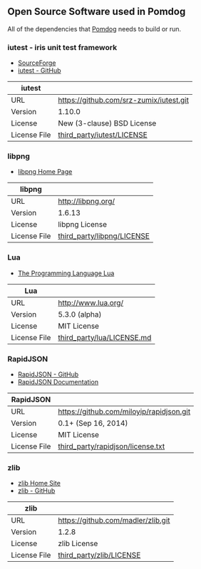 Open Source Software used in Pomdog
-----------------------------------

All of the dependencies that [Pomdog](https://github.com/mogemimi/pomdog) needs to build or run.

### iutest - iris unit test framework

* [SourceForge](http://iutest.sourceforge.jp/)
* [iutest - GitHub](https://github.com/srz-zumix/iutest)

|iutest||
|---|---|
|URL|https://github.com/srz-zumix/iutest.git|
|Version|1.10.0|
|License|New (3-clause) BSD License|
|License File|[third_party/iutest/LICENSE][license-iutest]|

[license-iutest]: iutest/LICENSE

### libpng

* [libpng Home Page](http://www.libpng.org/pub/png/libpng.html)

|libpng||
|---|---|
|URL|http://libpng.org/|
|Version|1.6.13|
|License|libpng License|
|License File|[third_party/libpng/LICENSE][license-libpng]|

[license-libpng]: libpng/LICENSE

### Lua

* [The Programming Language Lua](http://www.lua.org/)

|Lua||
|---|---|
|URL|http://www.lua.org/|
|Version|5.3.0 (alpha)|
|License|MIT License|
|License File|[third_party/lua/LICENSE.md][license-lua]|

[license-lua]: lua/LICENSE.md

### RapidJSON

* [RapidJSON - GitHub](https://github.com/miloyip/rapidjson)
* [RapidJSON Documentation](http://miloyip.github.io/rapidjson/)

|RapidJSON||
|---|---|
|URL|https://github.com/miloyip/rapidjson.git|
|Version|0.1+ (Sep 16, 2014)|
|License|MIT License|
|License File|[third_party/rapidjson/license.txt][license-rapidjson]|

[license-rapidjson]: rapidjson/license.txt

### zlib

* [zlib Home Site](http://www.zlib.net/)
* [zlib - GitHub](https://github.com/madler/zlib)

|zlib||
|---|---|
|URL|https://github.com/madler/zlib.git|
|Version|1.2.8|
|License|zlib License|
|License File|[third_party/zlib/LICENSE][license-zlib]|

[license-zlib]: zlib/LICENSE
